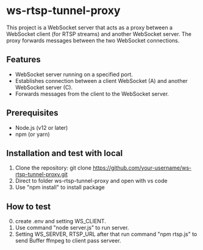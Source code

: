 # ws-rtsp-tunnel-proxy

This project is a WebSocket server that acts as a proxy between a WebSocket client (for RTSP streams) and another WebSocket server. The proxy forwards messages between the two WebSocket connections.

## Features
- WebSocket server running on a specified port.
- Establishes connection between a client WebSocket (A) and another WebSocket server (C).
- Forwards messages from the client to the WebSocket server.

## Prerequisites

- Node.js (v12 or later)
- npm (or yarn)

## Installation and test with local

1. Clone the repository: git clone https://github.com/your-username/ws-rtsp-tunnel-proxy.git
2. Direct to folder ws-rtsp-tunnel-proxy and open with vs code 
3. Use "npm install" to install package

## How to test
0. create .env and setting WS_CLIENT.
1. Use command "node server.js" to run server.
2. Setting WS_SERVER, RTSP_URL after that run command "npm rtsp.js" to send Buffer ffmpeg to client pass serveer.
